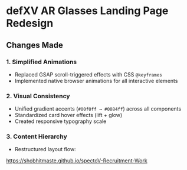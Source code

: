 # defXV AR Glasses Landing Page Redesign

## Changes Made

### 1. Simplified Animations
- Replaced GSAP scroll-triggered effects with CSS `@keyframes`
- Implemented native browser animations for all interactive elements

### 2. Visual Consistency
- Unified gradient accents (`#00f0ff → #0084ff`) across all components
- Standardized card hover effects (lift + glow)
- Created responsive typography scale

### 3. Content Hierarchy
- Restructured layout flow:

https://shobhitmaste.github.io/spectoV-Recruitment-Work
